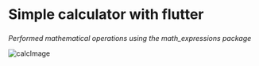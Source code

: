 # Simple calculator with flutter
###

 
*Performed mathematical operations using the math_expressions package*


![calcImage](https://user-images.githubusercontent.com/86023697/214444963-e1656d17-0781-4598-8e43-ffc4dfeb477b.png)



